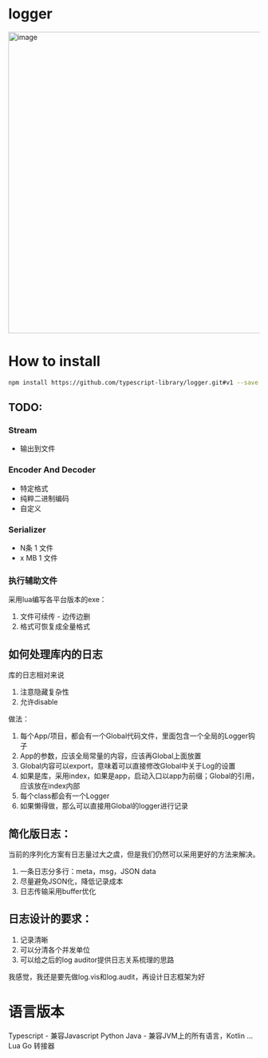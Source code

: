 # logger

<img width="603" alt="image" src="https://user-images.githubusercontent.com/4426319/39344239-dd25d12a-4a13-11e8-8d99-d1c574f69f5d.png">

# How to install

```bash
npm install https://github.com/typescript-library/logger.git#v1 --save
```


## TODO:

### Stream

* 输出到文件

### Encoder And Decoder

* 特定格式
* 纯粹二进制编码
* 自定义

### Serializer

* N条 1 文件
* x MB 1 文件

### 执行辅助文件

采用lua编写各平台版本的exe：

1. 文件可续传 - 边传边删
3. 格式可恢复成全量格式


## 如何处理库内的日志

库的日志相对来说
1. 注意隐藏复杂性
2. 允许disable

做法：

1. 每个App/项目，都会有一个Global代码文件，里面包含一个全局的Logger钩子
2. App的参数，应该全局常量的内容，应该再Global上面放置
3. Global内容可以export，意味着可以直接修改Global中关于Log的设置
4. 如果是库，采用index，如果是app，启动入口以app为前缀；Global的引用，应该放在index内部
5. 每个class都会有一个Logger
6. 如果懒得做，那么可以直接用Global的logger进行记录

## 简化版日志：

当前的序列化方案有日志量过大之虞，但是我们仍然可以采用更好的方法来解决。

1. 一条日志分多行：meta，msg，JSON data
2. 尽量避免JSON化，降低记录成本
3. 日志传输采用buffer优化

## 日志设计的要求：

1. 记录清晰
2. 可以分清各个并发单位
3. 可以给之后的log auditor提供日志关系梳理的思路

我感觉，我还是要先做log.vis和log.audit，再设计日志框架为好

# 语言版本

Typescript - 兼容Javascript
Python
Java - 兼容JVM上的所有语言，Kotlin ...
Lua
Go
转接器
